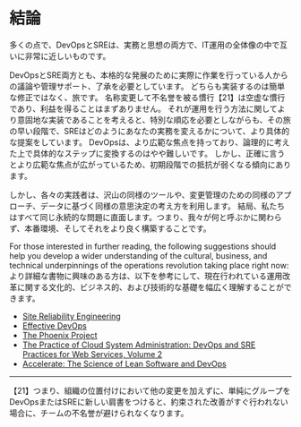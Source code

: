 # 結論

多くの点で、DevOpsとSREは、実務と思想の両方で、IT運用の全体像の中で互いに非常に近しいものです。

DevOpsとSRE両方とも、本格的な発展のために実際に作業を行っている人からの議論や管理サポート、了承を必要としています。
どちらも実装するのは簡単な修正ではなく、旅です。
名称変更して不名誉を被る慣行【21】は空虚な慣行であり、利益を得ることはまずありません。
それが運用を行う方法に関してより意固地な実装であることを考えると、特別な順応を必要としながらも、その旅の早い段階で、SREはどのようにあなたの実務を変えるかについて、より具体的な提案をしています。
DevOpsは、より広範な焦点を持っており、論理的に考えた上で具体的なステップに変換するのはやや難しいです。
しかし、正確に言うとより広範な焦点が広がっているため、初期段階での抵抗が弱くなる傾向にあります。

しかし、各々の実践者は、沢山の同様のツールや、変更管理のための同様のアプローチ、データに基づく同様の意思決定の考え方を利用します。
結局、私たちはすべて同じ永続的な問題に直面します。つまり、我々が何と呼ぶかに関わらず、本番環境、そしてそれをより良く構築することです。

For those interested in further reading, the following suggestions should help you develop a wider understanding of the cultural, business, and technical underpinnings of the operations revolution taking place right now:
より詳細な書物に興味のある方は、以下を参考にして、現在行われている運用改革に関する文化的、ビジネス的、および技術的な基礎を幅広く理解することができます。

* [Site Reliability Engineering](http://bit.ly/2kIcNYM)
* [Effective DevOps](http://bit.ly/1ST4nI5)
* [The Phoenix Project](http://oreil.ly/1PfgBX8)
* [The Practice of Cloud System Administration: DevOps and SRE Practices for Web Services, Volume 2](https://amzn.to/2GZSY86)
* [Accelerate: The Science of Lean Software and DevOps](https://amzn.to/2LGQ9fK)

----------
【21】つまり、組織の位置付けにおいて他の変更を加えずに、単純にグループをDevOpsまたはSREに新しい肩書をつけると、約束された改善がすぐ行われない場合に、チームの不名誉が避けられなくなります。